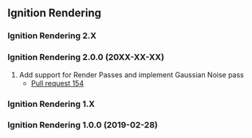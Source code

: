## Ignition Rendering

### Ignition Rendering 2.X

### Ignition Rendering 2.0.0 (20XX-XX-XX)

1. Add support for Render Passes and implement Gaussian Noise pass
    * [Pull request 154](https://bitbucket.org/ignitionrobotics/ign-rendering/pull-requests/154)

### Ignition Rendering 1.X

### Ignition Rendering 1.0.0 (2019-02-28)
